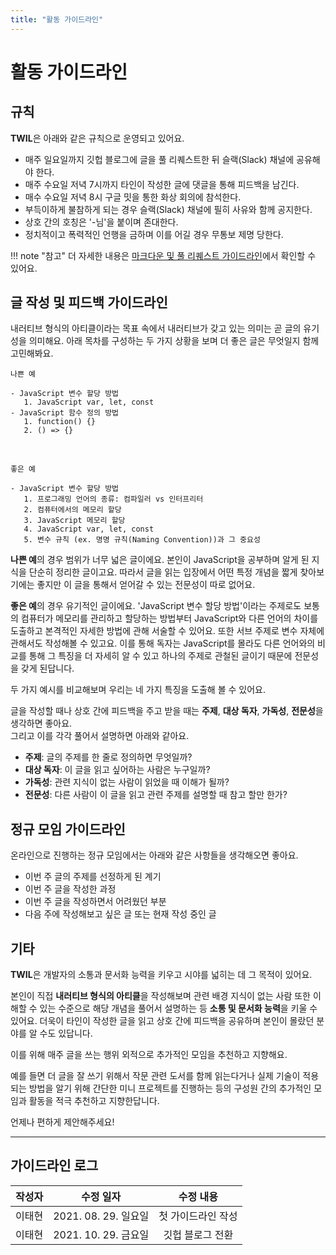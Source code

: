 ```yaml
---
title: "활동 가이드라인"
---
```


# 활동 가이드라인

## 규칙
**TWIL**은 아래와 같은 규칙으로 운영되고 있어요.

* 매주 일요일까지 깃헙 블로그에 글을 풀 리퀘스트한 뒤 슬랙(Slack) 채널에 공유해야 한다.
* 매주 수요일 저녁 7시까지 타인이 작성한 글에 댓글을 통해 피드백을 남긴다.
* 매수 수요일 저녁 8시 구글 밋을 통한 화상 회의에 참석한다.
* 부득이하게 불참하게 되는 경우 슬랙(Slack) 채널에 필히 사유와 함께 공지한다.
* 상호 간의 호칭은 '-님'을 붙이며 존대한다.
* 정치적이고 폭력적인 언행을 금하며 이를 어길 경우 무통보 제명 당한다.

!!! note "참고"
   더 자세한 내용은 [마크다운 및 풀 리퀘스트 가이드라인]()에서 확인할 수 있어요.

## 글 작성 및 피드백 가이드라인
내러티브 형식의 아티클이라는 목표 속에서 내러티브가 갖고 있는 의미는 곧 글의 유기성을 의미해요.
아래 목차를 구성하는 두 가지 상황을 보며 더 좋은 글은 무엇일지 함께 고민해봐요.

``` text
나쁜 예

- JavaScript 변수 할당 방법
   1. JavaScript var, let, const
- JavaScript 함수 정의 방법
   1. function() {}
   2. () => {}
```

<br />

```
좋은 예

- JavaScript 변수 할당 방법
   1. 프로그래밍 언어의 종류: 컴파일러 vs 인터프리터
   2. 컴퓨터에서의 메모리 할당
   3. JavaScript 메모리 할당
   4. JavaScript var, let, const
   5. 변수 규칙 (ex. 명명 규칙(Naming Convention))과 그 중요성
```


**나쁜 예**의 경우 범위가 너무 넓은 글이에요. 본인이 JavaScript을 공부하며 알게 된 지식을 단순히 정리한 글이고요. 따라서 글을 읽는 입장에서 어떤 특정 개념을 짧게 찾아보기에는 좋지만 이 글을 통해서 얻어갈 수 있는 전문성이 따로 없어요.  


**좋은 예**의 경우 유기적인 글이에요. 'JavaScript 변수 할당 방법'이라는 주제로도 보통의 컴퓨터가 메모리를 관리하고 할당하는 방법부터 JavaScript와 다른 언어의 차이를 도출하고 본격적인 자세한 방법에 관해 서술할 수 있어요. 또한 서브 주제로 변수 자체에 관해서도 작성해볼 수 있고요. 이를 통해 독자는 JavaScript를 몰라도 다른 언어와의 비교를 통해 그 특징을 더 자세히 알 수 있고 하나의 주제로 관철된 글이기 때문에 전문성을 갖게 된답니다.  

두 가지 예시를 비교해보며 우리는 네 가지 특징을 도출해 볼 수 있어요.  

글을 작성할 때나 상호 간에 피드백을 주고 받을 때는 **주제**, **대상 독자**, **가독성**, **전문성**을 생각하면 좋아요.  
그리고 이를 각각 풀어서 설명하면 아래와 같아요.  

* **주제**: 글의 주제를 한 줄로 정의하면 무엇일까?
* **대상 독자**: 이 글을 읽고 싶어하는 사람은 누구일까?
* **가독성**: 관련 지식이 없는 사람이 읽었을 때 이해가 될까?
* **전문성**: 다른 사람이 이 글을 읽고 관련 주제를 설명할 때 참고 할만 한가?


## 정규 모임 가이드라인
온라인으로 진행하는 정규 모임에서는 아래와 같은 사항들을 생각해오면 좋아요.  

* 이번 주 글의 주제를 선정하게 된 계기
* 이번 주 글을 작성한 과정
* 이번 주 글을 작성하면서 어려웠던 부분
* 다음 주에 작성해보고 싶은 글 또는 현재 작성 중인 글


## 기타
**TWIL**은 개발자의 소통과 문서화 능력을 키우고 시야를 넓히는 데 그 목적이 있어요.  

본인이 직접 **내러티브 형식의 아티클**을 작성해보며 관련 배경 지식이 없는 사람 또한 이해할 수 있는 수준으로 해당 개념을 풀어서 설명하는 등 **소통 및 문서화 능력**을 키울 수 있어요. 더욱이 타인이 작성한 글을 읽고 상호 간에 피드백을 공유하며 본인이 몰랐던 분야를 알 수도 있답니다.  

이를 위해 매주 글을 쓰는 행위 외적으로 추가적인 모임을 추천하고 지향해요.  

예를 들면 더 글을 잘 쓰기 위해서 작문 관련 도서를 함께 읽는다거나 실제 기술이 적용되는 방법을 알기 위해 간단한 미니 프로젝트를 진행하는 등의 구성원 간의 추가적인 모임과 활동을 적극 추천하고 지향한답니다.  

언제나 편하게 제안해주세요!

---

## 가이드라인 로그

|작성자|수정 일자|수정 내용|
|:--:|:-----:|:-----:|
|이태현|2021. 08. 29. 일요일|첫 가이드라인 작성|
|이태현|2021. 10. 29. 금요일|깃헙 블로그 전환|
